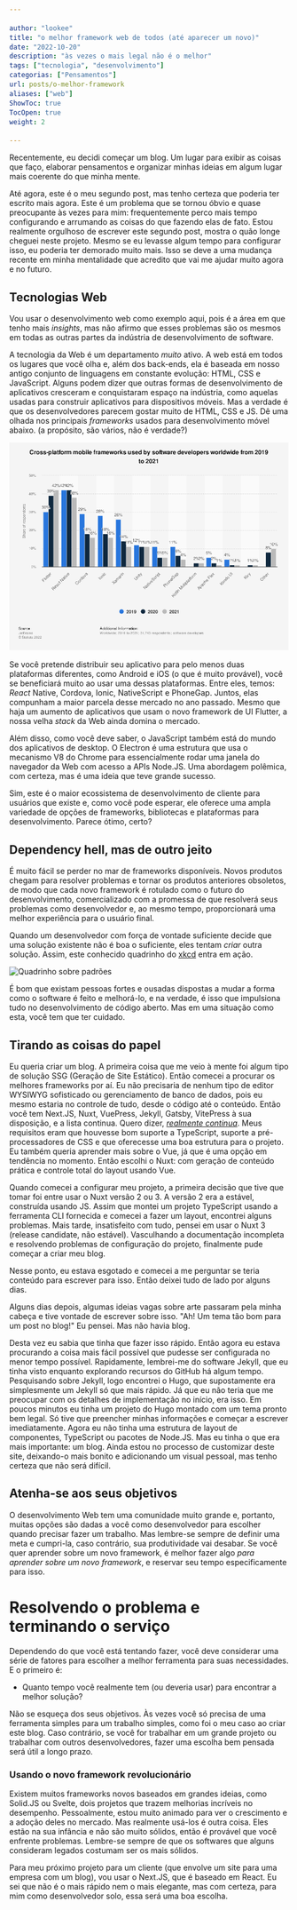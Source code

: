 ```yaml
---

author: "lookee"
title: "o melhor framework web de todos (até aparecer um novo)"
date: "2022-10-20"
description: "às vezes o mais legal não é o melhor"
tags: ["tecnologia", "desenvolvimento"]
categorias: ["Pensamentos"]
url: posts/o-melhor-framework
aliases: ["web"]
ShowToc: true
TocOpen: true
weight: 2

---
```


Recentemente, eu decidi começar um blog. Um lugar para exibir as coisas que faço, elaborar pensamentos e organizar minhas ideias em algum lugar mais coerente do que minha mente.

Até agora, este é o meu segundo post, mas tenho certeza que poderia ter escrito mais agora. Este é um problema que se tornou óbvio e quase preocupante às vezes para mim: frequentemente perco mais tempo configurando e arrumando as coisas do que fazendo elas de fato. Estou realmente orgulhoso de escrever este segundo post, mostra o quão longe cheguei neste projeto. Mesmo se eu levasse algum tempo para configurar isso, eu poderia ter demorado muito mais. Isso se deve a uma mudança recente em minha mentalidade que acredito que vai me ajudar muito agora e no futuro.

## Tecnologias Web

Vou usar o desenvolvimento web como exemplo aqui, pois é a área em que tenho mais *insights*, mas não afirmo que esses problemas são os mesmos em todas as outras partes da indústria de desenvolvimento de software.

A tecnologia da Web é um departamento *muito* ativo. A web está em todos os lugares que você olha e, além dos back-ends, ela é baseada em nosso antigo conjunto de linguagens em constante evolução: HTML, CSS e JavaScript. Alguns podem dizer que outras formas de desenvolvimento de aplicativos cresceram e conquistaram espaço na indústria, como aquelas usadas para construir aplicativos para dispositivos móveis. Mas a verdade é que os desenvolvedores parecem gostar muito de HTML, CSS e JS. Dê uma olhada nos principais *frameworks* usados para desenvolvimento móvel abaixo. (a propósito, são vários, não é verdade?)

![Estatísticas](stats.png)

Se você pretende distribuir seu aplicativo para pelo menos duas plataformas diferentes, como Android e iOS (o que é muito provável), você se beneficiará muito ao usar uma dessas plataformas. Entre eles, temos: *React* Native, Cordova, Ionic, NativeScript e PhoneGap. Juntos, elas compunham a maior parcela desse mercado no ano passado. Mesmo que haja um aumento de aplicativos que usam o novo framework de UI Flutter, a nossa velha *stack* da Web ainda domina o mercado.

Além disso, como você deve saber, o JavaScript também está do mundo dos aplicativos de desktop. O Electron é uma estrutura que usa o mecanismo V8 do Chrome para essencialmente rodar uma janela do navegador da Web com acesso a APIs Node.JS. Uma abordagem polêmica, com certeza, mas é uma ideia que teve grande sucesso.
  
Sim, este é o maior ecossistema de desenvolvimento de cliente para usuários que existe e, como você pode esperar, ele oferece uma ampla variedade de opções de frameworks, bibliotecas e plataformas para desenvolvimento. Parece ótimo, certo?

## Dependency hell, mas de outro jeito

É muito fácil se perder no mar de frameworks disponíveis. Novos produtos chegam para resolver problemas e tornar os produtos anteriores obsoletos, de modo que cada novo framework é rotulado como o futuro do desenvolvimento, comercializado com a promessa de que resolverá seus problemas como desenvolvedor e, ao mesmo tempo, proporcionará uma melhor experiência para o usuário final.

Quando um desenvolvedor com força de vontade suficiente decide que uma solução existente não é boa o suficiente, eles tentam *criar* outra solução. Assim, este conhecido quadrinho do [xkcd](https://xkcd.com/) entra em ação.

![Quadrinho sobre padrões](https://imgs.xkcd.com/comics/standards.png)

É bom que existam pessoas fortes e ousadas dispostas a mudar a forma como o software é feito e melhorá-lo, e na verdade, é isso que impulsiona tudo no desenvolvimento de código aberto. Mas em uma situação como esta, você tem que ter cuidado.

## Tirando as coisas do papel

Eu queria criar um blog. A primeira coisa que me veio à mente foi algum tipo de solução SSG (Geração de Site Estático). Então comecei a procurar os melhores frameworks por aí. Eu não precisaria de nenhum tipo de editor WYSIWYG sofisticado ou gerenciamento de banco de dados, pois eu mesmo estaria no controle de tudo, desde o código até o conteúdo. Então você tem Next.JS, Nuxt, VuePress, Jekyll, Gatsby, VitePress à sua disposição, e a lista continua. Quero dizer, [*realmente continua*](https://jamstack.org/generators/). Meus requisitos eram que houvesse bom suporte a TypeScript, suporte a pré-processadores de CSS e que oferecesse uma boa estrutura para o projeto. Eu também queria aprender mais sobre o Vue, já que é uma opção em tendência no momento. Então escolhi o Nuxt: com geração de conteúdo prática e controle total do layout usando Vue.

Quando comecei a configurar meu projeto, a primeira decisão que tive que tomar foi entre usar o Nuxt versão 2 ou 3. A versão 2 era a estável, construída usando JS. Assim que montei um projeto TypeScript usando a ferramenta CLI fornecida e comecei a fazer um layout, encontrei alguns problemas. Mais tarde, insatisfeito com tudo, pensei em usar o Nuxt 3 (release candidate, não estável). Vasculhando a documentação incompleta e resolvendo problemas de configuração do projeto, finalmente pude começar a criar meu blog.

Nesse ponto, eu estava esgotado e comecei a me perguntar se teria conteúdo para escrever para isso. Então deixei tudo de lado por alguns dias.

Alguns dias depois, algumas ideias vagas sobre arte passaram pela minha cabeça e tive vontade de escrever sobre isso. "Ah! Um tema tão bom para um post no blog!" Eu pensei. Mas não havia blog.

Desta vez eu sabia que tinha que fazer isso rápido. Então agora eu estava procurando a coisa mais fácil possível que pudesse ser configurada no menor tempo possível. Rapidamente, lembrei-me do software Jekyll, que eu tinha visto enquanto explorando recursos do GitHub há algum tempo. Pesquisando sobre Jekyll, logo encontrei o Hugo, que supostamente era simplesmente um Jekyll só que mais rápido. Já que eu não teria que me preocupar com os detalhes de implementação no início, era isso. Em poucos minutos eu tinha um projeto do Hugo montado com um tema pronto bem legal. Só tive que preencher minhas informações e começar a escrever imediatamente. Agora eu não tinha uma estrutura de layout de componentes, TypeScript ou pacotes de Node.JS. Mas eu tinha o que era mais importante: um blog. Ainda estou no processo de customizar deste site, deixando-o mais bonito e adicionando um visual pessoal, mas tenho certeza que não será difícil.

## Atenha-se aos seus objetivos

O desenvolvimento Web tem uma comunidade muito grande e, portanto, muitas opções são dadas a você como desenvolvedor para escolher quando precisar fazer um trabalho. Mas lembre-se sempre de definir uma meta e cumpri-la, caso contrário, sua produtividade vai desabar. Se você quer aprender sobre um novo framework, é melhor fazer algo *para aprender sobre um novo framework*, e reservar seu tempo especificamente para isso.

# Resolvendo o problema e terminando o serviço

Dependendo do que você está tentando fazer, você deve considerar uma série de fatores para escolher a melhor ferramenta para suas necessidades. E o primeiro é:

- Quanto tempo você realmente tem (ou deveria usar) para encontrar a melhor solução?

Não se esqueça dos seus objetivos. Às vezes você só precisa de uma ferramenta simples para um trabalho simples, como foi o meu caso ao criar este blog. Caso contrário, se você for trabalhar em um grande projeto ou trabalhar com outros desenvolvedores, fazer uma escolha bem pensada será útil a longo prazo.

### Usando o novo framework revolucionário

Existem muitos frameworks novos baseados em grandes ideias, como Solid.JS ou Svelte, dois projetos que trazem melhorias incríveis no desempenho. Pessoalmente, estou muito animado para ver o crescimento e a adoção deles no mercado. Mas realmente usá-los é outra coisa. Eles estão na sua infância e não são muito sólidos, então é provável que você enfrente problemas. Lembre-se sempre de que os softwares que alguns consideram legados costumam ser os mais sólidos.

Para meu próximo projeto para um cliente (que envolve um site para uma empresa com um blog), vou usar o Next.JS, que é baseado em React. Eu sei que não é o mais rápido nem o mais elegante, mas com certeza, para mim como desenvolvedor solo, essa será uma boa escolha.